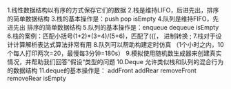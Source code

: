 1.线性数据结构以有序的方式保存它们的数据
2.栈是维持LIFO，后进先出，排序的简单数据结构
3.栈的基本操作是：push pop isEmpty
4.队列是维持FIFO，先进先出 排序的简单数据结构
5.队列的基本操作是：enqueue dequeue isEmpty
6.栈的案例：匹配小括号(1+2)*(3+4)/(5+6)，匹配了({[， 进制转换 ;
7.栈对于设计计算解析表达式算法非常有用
8.队列可以帮助构建定时仿真 （1个小时之内，10个每人打印两次=20，最慢每3分钟=180s）
9.模拟使用随机数生成器来创建真实情况，并帮助我们回答”假设“类型的问题
10.Deque 允许类似栈和队列的混合行为的数据结构
11.deque的基本操作是： addFront addRear removeFront removeRear isEmpty